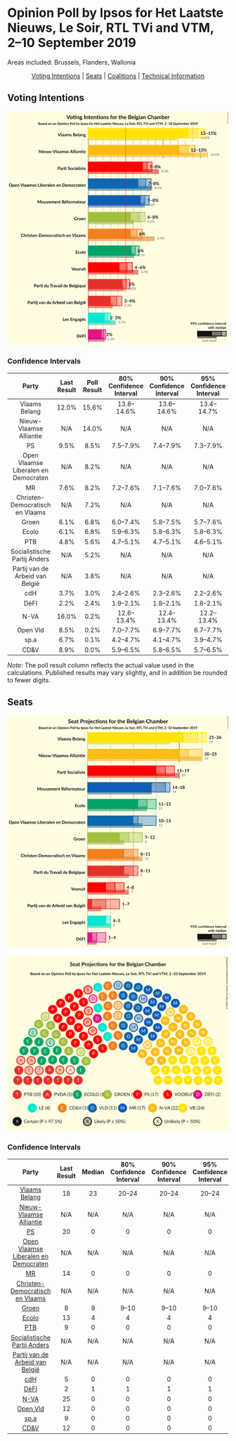 # Opinion Poll by Ipsos for Het Laatste Nieuws, Le Soir, RTL TVi and VTM, 2–10 September 2019

Areas included: Brussels, Flanders, Wallonia

<p align="center"><a href="#voting-intentions">Voting Intentions</a> | <a href="#seats">Seats</a> | <a href="#coalitions">Coalitions</a> | <a href="#technical-information">Technical Information</a></p>

## Voting Intentions

![Graph with voting intentions not yet produced](2019-09-10-Ipsos.png "Voting Intentions")

### Confidence Intervals

| Party | Last Result | Poll Result | 80% Confidence Interval | 90% Confidence Interval | 95% Confidence Interval | 99% Confidence Interval |
|:-----:|:-----------:|:-----------:|:-----------------------:|:-----------------------:|:-----------------------:|:-----------------------:|
| Vlaams Belang | 12.0% | 15.6% | 13.8–14.6% |13.6–14.6% |13.4–14.7% |13.0–14.7% |
| Nieuw-Vlaamse Alliantie | N/A | 14.0% | N/A |N/A |N/A |N/A |
| PS | 9.5% | 8.5% | 7.5–7.9% |7.4–7.9% |7.3–7.9% |7.1–7.9% |
| Open Vlaamse Liberalen en Democraten | N/A | 8.2% | N/A |N/A |N/A |N/A |
| MR | 7.6% | 8.2% | 7.2–7.6% |7.1–7.6% |7.0–7.6% |6.8–7.6% |
| Christen-Democratisch en Vlaams | N/A | 7.2% | N/A |N/A |N/A |N/A |
| Groen | 6.1% | 6.8% | 6.0–7.4% |5.8–7.5% |5.7–7.6% |5.3–7.6% |
| Ecolo | 6.1% | 6.8% | 5.9–6.3% |5.8–6.3% |5.8–6.3% |5.6–6.3% |
| PTB | 4.8% | 5.6% | 4.7–5.1% |4.7–5.1% |4.6–5.1% |4.4–5.1% |
| Socialistische Partij Anders | N/A | 5.2% | N/A |N/A |N/A |N/A |
| Partij van de Arbeid van België | N/A | 3.8% | N/A |N/A |N/A |N/A |
| cdH | 3.7% | 3.0% | 2.4–2.6% |2.3–2.6% |2.2–2.6% |2.1–2.6% |
| DéFI | 2.2% | 2.4% | 1.9–2.1% |1.8–2.1% |1.8–2.1% |1.7–2.1% |
| N-VA | 16.0% | 0.2% | 12.6–13.4% |12.4–13.4% |12.2–13.4% |11.8–13.4% |
| Open Vld | 8.5% | 0.2% | 7.0–7.7% |6.9–7.7% |6.7–7.7% |6.4–7.7% |
| sp.a | 6.7% | 0.1% | 4.2–4.7% |4.1–4.7% |3.9–4.7% |3.7–4.7% |
| CD&V | 8.9% | 0.0% | 5.9–6.5% |5.8–6.5% |5.7–6.5% |5.4–6.5% |

*Note:* The poll result column reflects the actual value used in the calculations. Published results may vary slightly, and in addition be rounded to fewer digits.

## Seats

![Graph with seats not yet produced](2019-09-10-Ipsos-seats.png "Seats")

![Graph with seating plan not yet produced](2019-09-10-Ipsos-seating-plan.png "Seating Plan")

### Confidence Intervals

| Party | Last Result | Median | 80% Confidence Interval | 90% Confidence Interval | 95% Confidence Interval | 99% Confidence Interval |
|:-----:|:-----------:|:------:|:-----------------------:|:-----------------------:|:-----------------------:|:-----------------------:|
| <a href="#vlaams-belang">Vlaams Belang</a> | 18 | 23 | 20–24 |20–24 |20–24 |20–24 |
| <a href="#nieuw-vlaamse-alliantie">Nieuw-Vlaamse Alliantie</a> | N/A | N/A | N/A |N/A |N/A |N/A |
| <a href="#ps">PS</a> | 20 | 0 | 0 |0 |0 |0 |
| <a href="#open-vlaamse-liberalen-en-democraten">Open Vlaamse Liberalen en Democraten</a> | N/A | N/A | N/A |N/A |N/A |N/A |
| <a href="#mr">MR</a> | 14 | 0 | 0 |0 |0 |0 |
| <a href="#christen-democratisch-en-vlaams">Christen-Democratisch en Vlaams</a> | N/A | N/A | N/A |N/A |N/A |N/A |
| <a href="#groen">Groen</a> | 8 | 9 | 9–10 |9–10 |9–10 |7–10 |
| <a href="#ecolo">Ecolo</a> | 13 | 4 | 4 |4 |4 |4 |
| <a href="#ptb">PTB</a> | 9 | 0 | 0 |0 |0 |0 |
| <a href="#socialistische-partij-anders">Socialistische Partij Anders</a> | N/A | N/A | N/A |N/A |N/A |N/A |
| <a href="#partij-van-de-arbeid-van-belgië">Partij van de Arbeid van België</a> | N/A | N/A | N/A |N/A |N/A |N/A |
| <a href="#cdh">cdH</a> | 5 | 0 | 0 |0 |0 |0 |
| <a href="#défi">DéFI</a> | 2 | 1 | 1 |1 |1 |1 |
| <a href="#n-va">N-VA</a> | 25 | 0 | 0 |0 |0 |0 |
| <a href="#open-vld">Open Vld</a> | 12 | 0 | 0 |0 |0 |0 |
| <a href="#sp.a">sp.a</a> | 9 | 0 | 0 |0 |0 |0 |
| <a href="#cd&v">CD&V</a> | 12 | 0 | 0 |0 |0 |0 |

